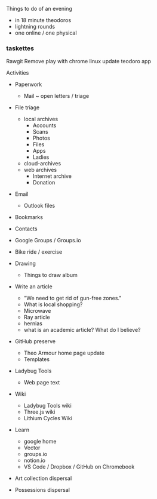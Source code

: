 

Things to do of an evening
* in 18 minute theodoros
* lightning rounds
* one online / one physical

### taskettes



Rawgit Remove
play with chrome linux
update teodoro app



Activities
* Paperwork
	* Mail ~ open letters / triage
* File triage
	* local archives
		* Accounts
		* Scans
		* Photos
		* Files
		* Apps
		* Ladies
	* cloud-archives
	* web archives
		* Internet archive
		* Donation
* Email
	* Outlook files
* Bookmarks
* Contacts
* Google Groups / Groups.io
* Bike ride / exercise
* Drawing
	* Things to draw album

* Write an article
	* "We need to get rid of gun-free zones."
	* What is local shopping?
	* Microwave
	* Ray article
	* hernias
	* what is an academic article? What do I believe?
* GitHub preserve
	* Theo Armour home page update
	* Templates
* Ladybug Tools
	* Web page text
* Wiki
	* Ladybug Tools wiki
	* Three.js wiki
	* Lithium Cycles Wiki
* Learn
	* google home
	* Vector
	* groups.io
	* notion.io
	* VS Code / Dropbox / GitHub on Chromebook
* Art collection dispersal
* Possessions dispersal


<!--stackedit_data:
eyJoaXN0b3J5IjpbLTEzMzM5MDExODYsMjA4MTU2OTMxNF19
-->